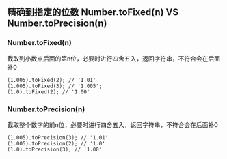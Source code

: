 ## 精确到指定的位数 Number.toFixed(n) VS Number.toPrecision(n)

### Number.toFixed(n)
截取到小数点后面的第n位，必要时进行四舍五入，返回字符串，不符合会在后面补0
```
(1.005).toFixed(2); // '1.01'
(1.005).toFixed(3); // '1.005';
(1.0).toFixed(2); // '1.00'
```
### Number.toPrecision(n)
截取整个数字的前n位，必要时进行四舍五入，返回字符串，不符合会在后面补0
```
(1.005).toPrecision(3); // '1.01'
(1.005).toPrecision(2); // '1.0'
(1.0).toPrecision(3); // '1.00'
```